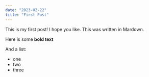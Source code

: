 ```yaml
---
date: "2023-02-22"
title: "First Post"
---
```


This is my first post!  I hope you like.  This was written in Mardown.

Here is some __bold text__

And a list:

* one
* two
* three